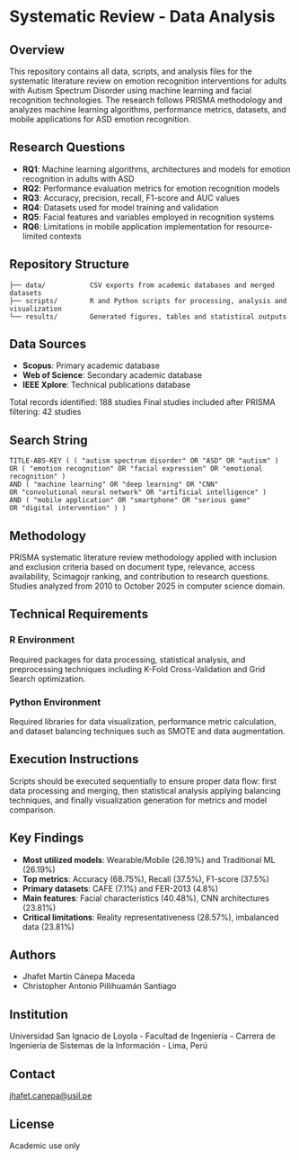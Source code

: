 # Systematic Review - Data Analysis

## Overview

This repository contains all data, scripts, and analysis files for the systematic literature review on emotion recognition interventions for adults with Autism Spectrum Disorder using machine learning and facial recognition technologies. The research follows PRISMA methodology and analyzes machine learning algorithms, performance metrics, datasets, and mobile applications for ASD emotion recognition.

## Research Questions

- **RQ1**: Machine learning algorithms, architectures and models for emotion recognition in adults with ASD
- **RQ2**: Performance evaluation metrics for emotion recognition models
- **RQ3**: Accuracy, precision, recall, F1-score and AUC values
- **RQ4**: Datasets used for model training and validation
- **RQ5**: Facial features and variables employed in recognition systems
- **RQ6**: Limitations in mobile application implementation for resource-limited contexts

## Repository Structure

```
├── data/           CSV exports from academic databases and merged datasets
├── scripts/        R and Python scripts for processing, analysis and visualization
└── results/        Generated figures, tables and statistical outputs
```

## Data Sources

- **Scopus**: Primary academic database
- **Web of Science**: Secondary academic database  
- **IEEE Xplore**: Technical publications database

Total records identified: 188 studies
Final studies included after PRISMA filtering: 42 studies

## Search String

```
TITLE-ABS-KEY ( ( "autism spectrum disorder" OR "ASD" OR "autism" ) 
OR ( "emotion recognition" OR "facial expression" OR "emotional recognition" ) 
AND ( "machine learning" OR "deep learning" OR "CNN" 
OR "convolutional neural network" OR "artificial intelligence" ) 
AND ( "mobile application" OR "smartphone" OR "serious game" 
OR "digital intervention" ) )
```

## Methodology

PRISMA systematic literature review methodology applied with inclusion and exclusion criteria based on document type, relevance, access availability, Scimagojr ranking, and contribution to research questions. Studies analyzed from 2010 to October 2025 in computer science domain.

## Technical Requirements

### R Environment

Required packages for data processing, statistical analysis, and preprocessing techniques including K-Fold Cross-Validation and Grid Search optimization.

### Python Environment

Required libraries for data visualization, performance metric calculation, and dataset balancing techniques such as SMOTE and data augmentation.

## Execution Instructions

Scripts should be executed sequentially to ensure proper data flow: first data processing and merging, then statistical analysis applying balancing techniques, and finally visualization generation for metrics and model comparison.

## Key Findings

- **Most utilized models**: Wearable/Mobile (26.19%) and Traditional ML (26.19%)
- **Top metrics**: Accuracy (68.75%), Recall (37.5%), F1-score (37.5%)
- **Primary datasets**: CAFE (7.1%) and FER-2013 (4.8%)
- **Main features**: Facial characteristics (40.48%), CNN architectures (23.81%)
- **Critical limitations**: Reality representativeness (28.57%), imbalanced data (23.81%)

## Authors

- Jhafet Martín Cánepa Maceda
- Christopher Antonio Pillihuamán Santiago

## Institution

Universidad San Ignacio de Loyola - Facultad de Ingeniería - Carrera de Ingeniería de Sistemas de la Información - Lima, Perú

## Contact

jhafet.canepa@usil.pe

## License

Academic use only
